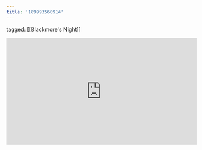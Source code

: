 ```yaml
---
title: '189993560914'
---
```

tagged: [[Blackmore's Night]]
<iframe allow="accelerometer; autoplay; clipboard-write; encrypted-media; gyroscope; picture-in-picture" allowfullscreen="" frameborder="0" height="281" id="youtube_iframe" src="https://www.youtube.com/embed/ZBlAit59s5s?feature=oembed&amp;enablejsapi=1&amp;origin=https://safe.txmblr.com&amp;wmode=opaque" width="500"></iframe>
